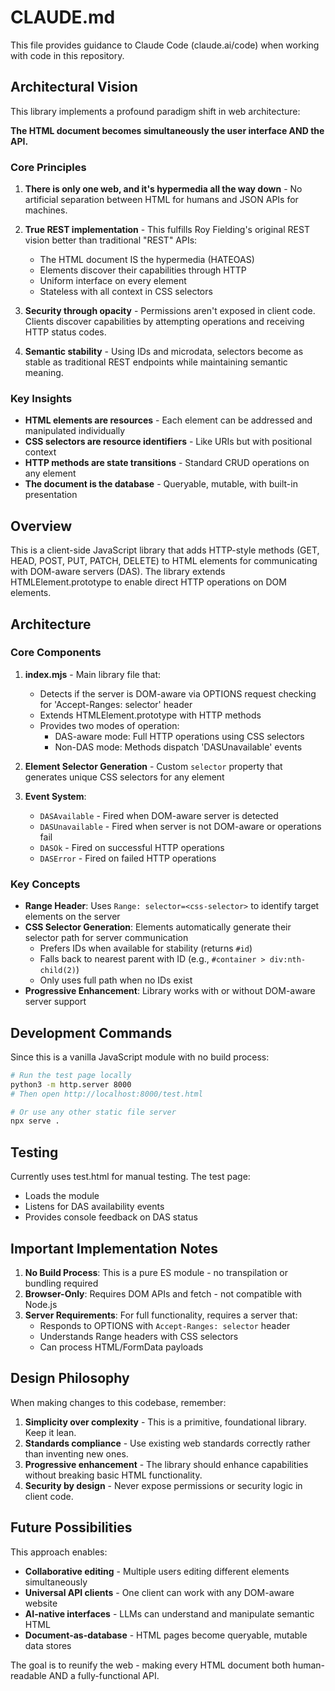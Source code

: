 # CLAUDE.md

This file provides guidance to Claude Code (claude.ai/code) when working with code in this repository.

## Architectural Vision

This library implements a profound paradigm shift in web architecture:

**The HTML document becomes simultaneously the user interface AND the API.**

### Core Principles

1. **There is only one web, and it's hypermedia all the way down** - No artificial separation between HTML for humans and JSON APIs for machines.

2. **True REST implementation** - This fulfills Roy Fielding's original REST vision better than traditional "REST" APIs:
   - The HTML document IS the hypermedia (HATEOAS)
   - Elements discover their capabilities through HTTP
   - Uniform interface on every element
   - Stateless with all context in CSS selectors

3. **Security through opacity** - Permissions aren't exposed in client code. Clients discover capabilities by attempting operations and receiving HTTP status codes.

4. **Semantic stability** - Using IDs and microdata, selectors become as stable as traditional REST endpoints while maintaining semantic meaning.

### Key Insights

- **HTML elements are resources** - Each element can be addressed and manipulated individually
- **CSS selectors are resource identifiers** - Like URIs but with positional context
- **HTTP methods are state transitions** - Standard CRUD operations on any element
- **The document is the database** - Queryable, mutable, with built-in presentation

## Overview

This is a client-side JavaScript library that adds HTTP-style methods (GET, HEAD, POST, PUT, PATCH, DELETE) to HTML elements for communicating with DOM-aware servers (DAS). The library extends HTMLElement.prototype to enable direct HTTP operations on DOM elements.

## Architecture

### Core Components

1. **index.mjs** - Main library file that:
   - Detects if the server is DOM-aware via OPTIONS request checking for 'Accept-Ranges: selector' header
   - Extends HTMLElement.prototype with HTTP methods
   - Provides two modes of operation:
     - DAS-aware mode: Full HTTP operations using CSS selectors
     - Non-DAS mode: Methods dispatch 'DASUnavailable' events

2. **Element Selector Generation** - Custom `selector` property that generates unique CSS selectors for any element

3. **Event System**:
   - `DASAvailable` - Fired when DOM-aware server is detected
   - `DASUnavailable` - Fired when server is not DOM-aware or operations fail
   - `DASOk` - Fired on successful HTTP operations
   - `DASError` - Fired on failed HTTP operations

### Key Concepts

- **Range Header**: Uses `Range: selector=<css-selector>` to identify target elements on the server
- **CSS Selector Generation**: Elements automatically generate their selector path for server communication
  - Prefers IDs when available for stability (returns `#id`)
  - Falls back to nearest parent with ID (e.g., `#container > div:nth-child(2)`)
  - Only uses full path when no IDs exist
- **Progressive Enhancement**: Library works with or without DOM-aware server support

## Development Commands

Since this is a vanilla JavaScript module with no build process:

```bash
# Run the test page locally
python3 -m http.server 8000
# Then open http://localhost:8000/test.html

# Or use any other static file server
npx serve .
```

## Testing

Currently uses test.html for manual testing. The test page:
- Loads the module
- Listens for DAS availability events
- Provides console feedback on DAS status

## Important Implementation Notes

1. **No Build Process**: This is a pure ES module - no transpilation or bundling required
2. **Browser-Only**: Requires DOM APIs and fetch - not compatible with Node.js
3. **Server Requirements**: For full functionality, requires a server that:
   - Responds to OPTIONS with `Accept-Ranges: selector` header
   - Understands Range headers with CSS selectors
   - Can process HTML/FormData payloads

## Design Philosophy

When making changes to this codebase, remember:

1. **Simplicity over complexity** - This is a primitive, foundational library. Keep it lean.
2. **Standards compliance** - Use existing web standards correctly rather than inventing new ones.
3. **Progressive enhancement** - The library should enhance capabilities without breaking basic HTML functionality.
4. **Security by design** - Never expose permissions or security logic in client code.

## Future Possibilities

This approach enables:
- **Collaborative editing** - Multiple users editing different elements simultaneously
- **Universal API clients** - One client can work with any DOM-aware website
- **AI-native interfaces** - LLMs can understand and manipulate semantic HTML
- **Document-as-database** - HTML pages become queryable, mutable data stores

The goal is to reunify the web - making every HTML document both human-readable AND a fully-functional API.